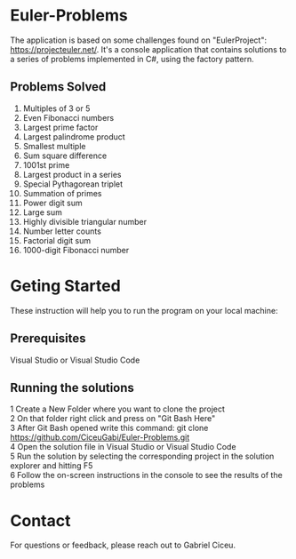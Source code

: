 # Euler-Problems
  The application is based on some challenges found on "EulerProject": https://projecteuler.net/. It's a console application that contains solutions 
  to a series of problems implemented in C#, using the factory pattern.

## Problems Solved 
 1. Multiples of 3 or 5  
 2. Even Fibonacci numbers  
 3. Largest prime factor  
 4. Largest palindrome product  
 5. Smallest multiple  
 6. Sum square difference  
 7. 1001st prime  
 8. Largest product in a series  
 9. Special Pythagorean triplet  
 10. Summation of primes  
 11. Power digit sum  
 12. Large sum  
 13. Highly divisible triangular number  
 14. Number letter counts  
 15. Factorial digit sum  
 16. 1000-digit Fibonacci number  
 
 # Geting Started 
  These instruction will help you to run the program on your local machine:
  
 ## Prerequisites
 Visual Studio or Visual Studio Code
 
 ## Running the solutions
 1 Create a New Folder where you want to clone the project  
 2 On that folder right click and press on "Git Bash Here"  
 3 After Git Bash opened write this command: git clone https://github.com/CiceuGabi/Euler-Problems.git  
 4 Open the solution file in Visual Studio or Visual Studio Code  
 5 Run the solution by selecting the corresponding project in the solution explorer and hitting F5  
 6 Follow the on-screen instructions in the console to see the results of the problems  
 
 # Contact
 For questions or feedback, please reach out to Gabriel Ciceu.
